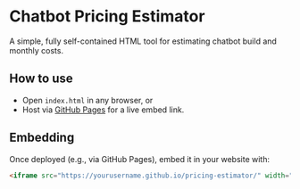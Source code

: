 # Chatbot Pricing Estimator

A simple, fully self-contained HTML tool for estimating chatbot build and monthly costs.

## How to use

- Open `index.html` in any browser, or
- Host via [GitHub Pages](https://pages.github.com/) for a live embed link.

## Embedding

Once deployed (e.g., via GitHub Pages), embed it in your website with:

```html
<iframe src="https://yourusername.github.io/pricing-estimator/" width="500" height="700" style="border:0;"></iframe>
